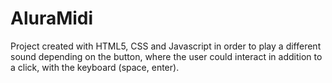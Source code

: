 # AluraMidi
Project created with HTML5, CSS and Javascript in order to play a different sound depending on the button, where the user could interact in addition to a click, with the keyboard (space, enter).
